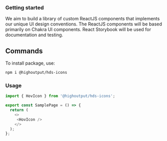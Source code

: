 ### Getting started

We aim to build a library of custom ReactJS components that implements our unique UI design conventions. The ReactJS components will be based primarily on Chakra UI components. React Storybook will be used for documentation and testing.

## Commands

To install package, use:

```bash
npm i @highoutput/hds-icons
```

### Usage



```typescript
import { HovIcon } from '@highoutput/hds-icons';

export const SamplePage = () => {
  return (
    <>
     <HovIcon />
    </>
  );
};
```
